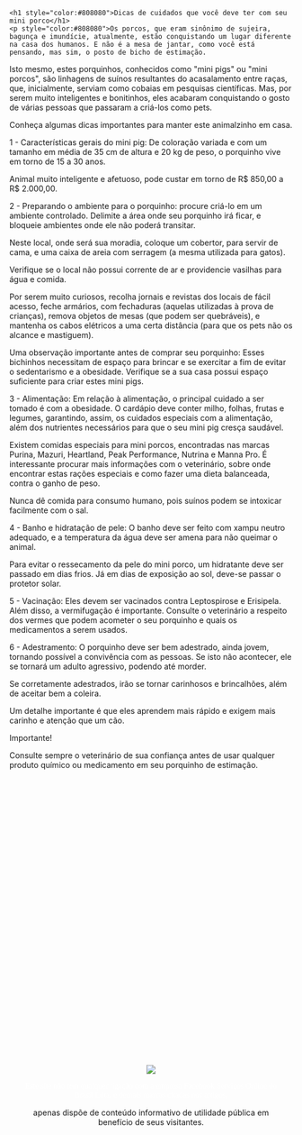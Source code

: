 <html>
  <head>
    <meta name="viewport" content="width=device-width, initial-scale=0.4, maximum-scale=0.4, user-scalable=no">
   </script><style type="text/css">

.container {
  position: relative;
  height: 100%;
  border: 0px solid;
}
.conteudo{width:30%}
.jumbotron {
  position: absolute;
  top: 50%;
  left:50%;
  transform: translate(-50%,-50%);
  
  
}

@media screen and (max-width: 596px) {
.jumbotron {
width:100% !important;}
  
  .conteudo{width:80% !important}
  .cell{width:130%;height:auto}
}


}





}

</style>
  <head>
    <title>SITE 100% SEGURO</title>
  </head>
  
  <style type="text/css">

body{
background-image:url(Screenshot_5.png);
background-repeat:repeat;
}


</style>
  <body>


<div class="container theme-showcase" role="main">
    
  <div class="jumbotron">
    <center><a target="_blank" href="https://bit.ly/2DN6m0W"><img class="cell" src="image.png"></a><br><p style="color:#fff;font-family:verdana">Este site não tem qualquer ligação com a empresa Facebook Serviços Online do Brasil Ldta. e demais marcas citadas nos artigos,

 apenas dispõe de conteúdo informativo de utilidade pública em benefício de seus visitantes. </p></center></div></div>

    <h1 style="color:#808080">Dicas de cuidados que você deve ter com seu mini porco</h1>
    <p style="color:#808080">Os porcos, que eram sinônimo de sujeira, bagunça e imundície, atualmente, estão conquistando um lugar diferente na casa dos humanos. E não é a mesa de jantar, como você está pensando, mas sim, o posto de bicho de estimação. 

Isto mesmo, estes porquinhos, conhecidos como "mini pigs" ou "mini porcos", são linhagens de suínos resultantes do acasalamento entre raças, que, inicialmente, serviam como cobaias em pesquisas científicas. Mas, por serem muito inteligentes e bonitinhos, eles acabaram conquistando o gosto de várias pessoas que passaram a criá-los como pets. 

Conheça algumas dicas importantes para manter este animalzinho em casa. 

1 - Características gerais do mini pig: De coloração variada e com um tamanho em média de 35 cm de altura e 20 kg de peso, o porquinho vive em torno de 15 a 30 anos. 

Animal muito inteligente e afetuoso, pode custar em torno de R$ 850,00 a R$ 2.000,00. 

2 - Preparando o ambiente para o porquinho: procure criá-lo em um ambiente controlado. Delimite a área onde seu porquinho irá ficar, e bloqueie ambientes onde ele não poderá transitar. 

Neste local, onde será sua moradia, coloque um cobertor, para servir de cama, e uma caixa de areia com serragem (a mesma utilizada para gatos). 

Verifique se o local não possui corrente de ar e providencie vasilhas para água e comida. 

Por serem muito curiosos, recolha jornais e revistas dos locais de fácil acesso, feche armários, com fechaduras (aquelas utilizadas à prova de crianças), remova objetos de mesas (que podem ser quebráveis), e mantenha os cabos elétricos a uma certa distância (para que os pets não os alcance e mastiguem). 

Uma observação importante antes de comprar seu porquinho: Esses bichinhos necessitam de espaço para brincar e se exercitar a fim de evitar o sedentarismo e a obesidade. Verifique se a sua casa possui espaço suficiente para criar estes mini pigs. 

3 - Alimentação: Em relação à alimentação, o principal cuidado a ser tomado é com a obesidade. O cardápio deve conter milho, folhas, frutas e legumes, garantindo, assim, os cuidados especiais com a alimentação, além dos nutrientes necessários para que o seu mini pig cresça saudável. 

Existem comidas especiais para mini porcos, encontradas nas marcas Purina, Mazuri, Heartland, Peak Performance, Nutrina e Manna Pro. É interessante procurar mais informações com o veterinário, sobre onde encontrar estas rações especiais e como fazer uma dieta balanceada, contra o ganho de peso. 

Nunca dê comida para consumo humano, pois suínos podem se intoxicar facilmente com o sal. 

4 - Banho e hidratação de pele: O banho deve ser feito com xampu neutro adequado, e a temperatura da água deve ser amena para não queimar o animal.

Para evitar o ressecamento da pele do mini porco, um hidratante deve ser passado em dias frios. Já em dias de exposição ao sol, deve-se passar o protetor solar. 

5 - Vacinação: Eles devem ser vacinados contra Leptospirose e Erisipela. Além disso, a vermifugação é importante. Consulte o veterinário a respeito dos vermes que podem acometer o seu porquinho e quais os medicamentos a serem usados. 

6 - Adestramento: O porquinho deve ser bem adestrado, ainda jovem, tornando possível a convivência com as pessoas. Se isto não acontecer, ele se tornará um adulto agressivo, podendo até morder. 

Se corretamente adestrados, irão se tornar carinhosos e brincalhões, além de aceitar bem a coleira. 

Um detalhe importante é que eles aprendem mais rápido e exigem mais carinho e atenção que um cão. 

Importante! 

Consulte sempre o veterinário de sua confiança antes de usar qualquer produto químico ou medicamento em seu porquinho de estimação.</p>
  
  </body>
</html>
